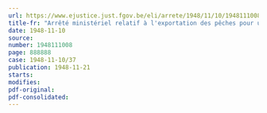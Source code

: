 ```yaml
---
url: https://www.ejustice.just.fgov.be/eli/arrete/1948/11/10/1948111008/justel
title-fr: "Arrêté ministériel relatif à l'exportation des pêches pour une destination autre que le Grand-duché de Luxembourg (abrogé par AR 15-02-1956, art. 14)"
date: 1948-11-10
source:
number: 1948111008
page: 888888
case: 1948-11-10/37
publication: 1948-11-21
starts:
modifies:
pdf-original:
pdf-consolidated:
---
```


